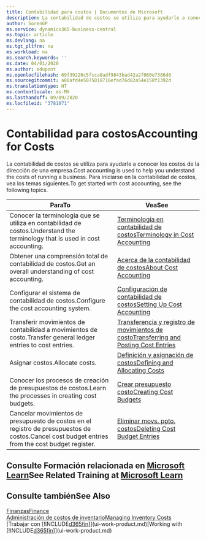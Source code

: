 ```yaml
---
title: Contabilidad para costos | Documentos de Microsoft
description: La contabilidad de costos se utiliza para ayudarle a conocer los costos de la dirección de una empresa. Para iniciarse en la contabilidad de costos, vea los temas siguientes.
author: SorenGP
ms.service: dynamics365-business-central
ms.topic: article
ms.devlang: na
ms.tgt_pltfrm: na
ms.workload: na
ms.search.keywords: ''
ms.date: 04/01/2020
ms.author: edupont
ms.openlocfilehash: 69f39226c5fcca8adf9843bad42a2f060e7386d8
ms.sourcegitcommit: a80afd4e5075018716efad76d82a54e158f1392d
ms.translationtype: HT
ms.contentlocale: es-MX
ms.lasthandoff: 09/09/2020
ms.locfileid: "3781071"
---
```

# <a name="accounting-for-costs"></a><span data-ttu-id="223f7-104">Contabilidad para costos</span><span class="sxs-lookup"><span data-stu-id="223f7-104">Accounting for Costs</span></span>
<span data-ttu-id="223f7-105">La contabilidad de costos se utiliza para ayudarle a conocer los costos de la dirección de una empresa.</span><span class="sxs-lookup"><span data-stu-id="223f7-105">Cost accounting is used to help you understand the costs of running a business.</span></span> <span data-ttu-id="223f7-106">Para iniciarse en la contabilidad de costos, vea los temas siguientes.</span><span class="sxs-lookup"><span data-stu-id="223f7-106">To get started with cost accounting, see the following topics.</span></span>  

|<span data-ttu-id="223f7-107">Para</span><span class="sxs-lookup"><span data-stu-id="223f7-107">To</span></span>|<span data-ttu-id="223f7-108">Vea</span><span class="sxs-lookup"><span data-stu-id="223f7-108">See</span></span>|  
|--------|---------|  
|<span data-ttu-id="223f7-109">Conocer la terminología que se utiliza en contabilidad de costos.</span><span class="sxs-lookup"><span data-stu-id="223f7-109">Understand the terminology that is used in cost accounting.</span></span>|[<span data-ttu-id="223f7-110">Terminología en contabilidad de costos</span><span class="sxs-lookup"><span data-stu-id="223f7-110">Terminology in Cost Accounting</span></span>](finance-terminology-in-cost-accounting.md)|  
|<span data-ttu-id="223f7-111">Obtener una comprensión total de contabilidad de costos.</span><span class="sxs-lookup"><span data-stu-id="223f7-111">Get an overall understanding of cost accounting.</span></span>|[<span data-ttu-id="223f7-112">Acerca de la contabilidad de costos</span><span class="sxs-lookup"><span data-stu-id="223f7-112">About Cost Accounting</span></span>](finance-about-cost-accounting.md)|  
|<span data-ttu-id="223f7-113">Configurar el sistema de contabilidad de costos.</span><span class="sxs-lookup"><span data-stu-id="223f7-113">Configure the cost accounting system.</span></span>|[<span data-ttu-id="223f7-114">Configuración de contabilidad de costos</span><span class="sxs-lookup"><span data-stu-id="223f7-114">Setting Up Cost Accounting</span></span>](finance-set-up-cost-accounting.md)|  
|<span data-ttu-id="223f7-115">Transferir movimientos de contabilidad a movimientos de costo.</span><span class="sxs-lookup"><span data-stu-id="223f7-115">Transfer general ledger entries to cost entries.</span></span>|[<span data-ttu-id="223f7-116">Transferencia y registro de movimientos de costo</span><span class="sxs-lookup"><span data-stu-id="223f7-116">Transferring and Posting Cost Entries</span></span>](finance-transfer-and-post-cost-entries.md)|  
|<span data-ttu-id="223f7-117">Asignar costos.</span><span class="sxs-lookup"><span data-stu-id="223f7-117">Allocate costs.</span></span>|[<span data-ttu-id="223f7-118">Definición y asignación de costos</span><span class="sxs-lookup"><span data-stu-id="223f7-118">Defining and Allocating Costs</span></span>](finance-define-and-allocate-costs.md)|  
|<span data-ttu-id="223f7-119">Conocer los procesos de creación de presupuestos de costos.</span><span class="sxs-lookup"><span data-stu-id="223f7-119">Learn the processes in creating cost budgets.</span></span>|[<span data-ttu-id="223f7-120">Crear presupuesto costo</span><span class="sxs-lookup"><span data-stu-id="223f7-120">Creating Cost Budgets</span></span>](finance-create-cost-budgets.md)|
|<span data-ttu-id="223f7-121">Cancelar movimientos de presupuesto de costos en el registro de presupuestos de costos.</span><span class="sxs-lookup"><span data-stu-id="223f7-121">Cancel cost budget entries from the cost budget register.</span></span>|[<span data-ttu-id="223f7-122">Eliminar movs. ppto. costos</span><span class="sxs-lookup"><span data-stu-id="223f7-122">Deleting Cost Budget Entries</span></span>](finance-how-to-delete-cost-budget-entries.md)|

## <a name="see-related-training-at-microsoft-learn"></a><span data-ttu-id="223f7-123">Consulte Formación relacionada en [Microsoft Learn](/learn/paths/use-cost-accounting-dynamics-365-business-central/)</span><span class="sxs-lookup"><span data-stu-id="223f7-123">See Related Training at [Microsoft Learn](/learn/paths/use-cost-accounting-dynamics-365-business-central/)</span></span>

## <a name="see-also"></a><span data-ttu-id="223f7-124">Consulte también</span><span class="sxs-lookup"><span data-stu-id="223f7-124">See Also</span></span>  
[<span data-ttu-id="223f7-125">Finanzas</span><span class="sxs-lookup"><span data-stu-id="223f7-125">Finance</span></span>](finance.md)  
[<span data-ttu-id="223f7-126">Administración de costos de inventario</span><span class="sxs-lookup"><span data-stu-id="223f7-126">Managing Inventory Costs</span></span>](finance-manage-inventory-costs.md)  
<span data-ttu-id="223f7-127">[Trabajar con [!INCLUDE[d365fin](includes/d365fin_md.md)]](ui-work-product.md)</span><span class="sxs-lookup"><span data-stu-id="223f7-127">[Working with [!INCLUDE[d365fin](includes/d365fin_md.md)]](ui-work-product.md)</span></span>
